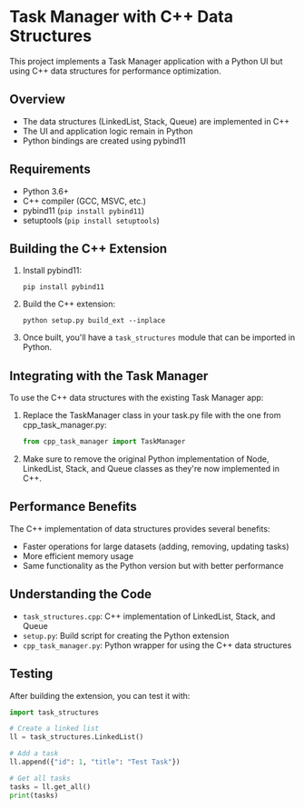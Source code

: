 # Task Manager with C++ Data Structures

This project implements a Task Manager application with a Python UI but using C++ data structures for performance optimization.

## Overview

- The data structures (LinkedList, Stack, Queue) are implemented in C++
- The UI and application logic remain in Python
- Python bindings are created using pybind11

## Requirements

- Python 3.6+
- C++ compiler (GCC, MSVC, etc.)
- pybind11 (`pip install pybind11`)
- setuptools (`pip install setuptools`)

## Building the C++ Extension

1. Install pybind11:
   ```
   pip install pybind11
   ```

2. Build the C++ extension:
   ```
   python setup.py build_ext --inplace
   ```

3. Once built, you'll have a `task_structures` module that can be imported in Python.

## Integrating with the Task Manager

To use the C++ data structures with the existing Task Manager app:

1. Replace the TaskManager class in your task.py file with the one from cpp_task_manager.py:
   ```python
   from cpp_task_manager import TaskManager
   ```

2. Make sure to remove the original Python implementation of Node, LinkedList, Stack, and Queue classes as they're now implemented in C++.

## Performance Benefits

The C++ implementation of data structures provides several benefits:

- Faster operations for large datasets (adding, removing, updating tasks)
- More efficient memory usage
- Same functionality as the Python version but with better performance

## Understanding the Code

- `task_structures.cpp`: C++ implementation of LinkedList, Stack, and Queue
- `setup.py`: Build script for creating the Python extension
- `cpp_task_manager.py`: Python wrapper for using the C++ data structures

## Testing

After building the extension, you can test it with:

```python
import task_structures

# Create a linked list
ll = task_structures.LinkedList()

# Add a task
ll.append({"id": 1, "title": "Test Task"})

# Get all tasks
tasks = ll.get_all()
print(tasks)
``` 
